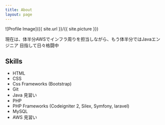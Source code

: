 ```yaml
---
title: About
layout: page
---
```

![Profile Image]({{ site.url }}/{{ site.picture }})

<p>現在は、体半分AWSでインフラ周りを担当しながら、もう体半分ではJavaエンジニア
目指して日々格闘中</p>

<h2>Skills</h2>

<ul class="skill-list">
	<li>HTML</li>
	<li>CSS</li>
	<li>Css Frameworks (Bootstrap)</li>
	<li>Git</li>
	<li>Java 見習い</li>
	<li>PHP</li>
  <li>PHP Frameworks (Codeigniter 2, Silex, Symfony, laravel)</li>
	<li>MySQL</li>
  <li>AWS 見習い</li>
</ul>
